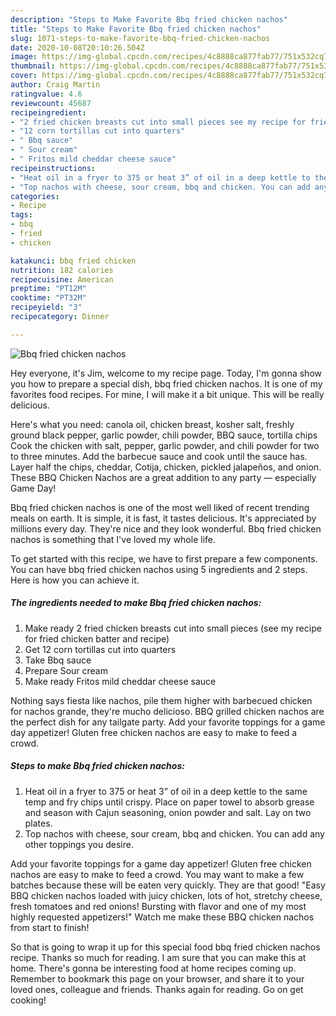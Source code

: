 ```yaml
---
description: "Steps to Make Favorite Bbq fried chicken nachos"
title: "Steps to Make Favorite Bbq fried chicken nachos"
slug: 1071-steps-to-make-favorite-bbq-fried-chicken-nachos
date: 2020-10-08T20:10:26.504Z
image: https://img-global.cpcdn.com/recipes/4c8888ca877fab77/751x532cq70/bbq-fried-chicken-nachos-recipe-main-photo.jpg
thumbnail: https://img-global.cpcdn.com/recipes/4c8888ca877fab77/751x532cq70/bbq-fried-chicken-nachos-recipe-main-photo.jpg
cover: https://img-global.cpcdn.com/recipes/4c8888ca877fab77/751x532cq70/bbq-fried-chicken-nachos-recipe-main-photo.jpg
author: Craig Martin
ratingvalue: 4.6
reviewcount: 45687
recipeingredient:
- "2 fried chicken breasts cut into small pieces see my recipe for fried chicken batter and recipe"
- "12 corn tortillas cut into quarters"
- " Bbq sauce"
- " Sour cream"
- " Fritos mild cheddar cheese sauce"
recipeinstructions:
- "Heat oil in a fryer to 375 or heat 3” of oil in a deep kettle to the same temp and fry chips until crispy. Place on paper towel to absorb grease and season with Cajun seasoning, onion powder and salt. Lay on two plates."
- "Top nachos with cheese, sour cream, bbq and chicken. You can add any other toppings you desire."
categories:
- Recipe
tags:
- bbq
- fried
- chicken

katakunci: bbq fried chicken 
nutrition: 182 calories
recipecuisine: American
preptime: "PT12M"
cooktime: "PT32M"
recipeyield: "3"
recipecategory: Dinner

---
```



![Bbq fried chicken nachos](https://img-global.cpcdn.com/recipes/4c8888ca877fab77/751x532cq70/bbq-fried-chicken-nachos-recipe-main-photo.jpg)

Hey everyone, it's Jim, welcome to my recipe page. Today, I'm gonna show you how to prepare a special dish, bbq fried chicken nachos. It is one of my favorites food recipes. For mine, I will make it a bit unique. This will be really delicious.

Here&#39;s what you need: canola oil, chicken breast, kosher salt, freshly ground black pepper, garlic powder, chili powder, BBQ sauce, tortilla chips Cook the chicken with salt, pepper, garlic powder, and chili powder for two to three minutes. Add the barbecue sauce and cook until the sauce has. Layer half the chips, cheddar, Cotija, chicken, pickled jalapeños, and onion. These BBQ Chicken Nachos are a great addition to any party — especially Game Day!

Bbq fried chicken nachos is one of the most well liked of recent trending meals on earth. It is simple, it is fast, it tastes delicious. It's appreciated by millions every day. They're nice and they look wonderful. Bbq fried chicken nachos is something that I've loved my whole life.


To get started with this recipe, we have to first prepare a few components. You can have bbq fried chicken nachos using 5 ingredients and 2 steps. Here is how you can achieve it.

<!--inarticleads1-->

##### The ingredients needed to make Bbq fried chicken nachos:

1. Make ready 2 fried chicken breasts cut into small pieces (see my recipe for fried chicken batter and recipe)
1. Get 12 corn tortillas cut into quarters
1. Take  Bbq sauce
1. Prepare  Sour cream
1. Make ready  Fritos mild cheddar cheese sauce


Nothing says fiesta like nachos, pile them higher with barbecued chicken for nachos grande, they&#39;re mucho delicioso. BBQ grilled chicken nachos are the perfect dish for any tailgate party. Add your favorite toppings for a game day appetizer! Gluten free chicken nachos are easy to make to feed a crowd. 

<!--inarticleads2-->

##### Steps to make Bbq fried chicken nachos:

1. Heat oil in a fryer to 375 or heat 3” of oil in a deep kettle to the same temp and fry chips until crispy. Place on paper towel to absorb grease and season with Cajun seasoning, onion powder and salt. Lay on two plates.
1. Top nachos with cheese, sour cream, bbq and chicken. You can add any other toppings you desire.


Add your favorite toppings for a game day appetizer! Gluten free chicken nachos are easy to make to feed a crowd. You may want to make a few batches because these will be eaten very quickly. They are that good! &#34;Easy BBQ chicken nachos loaded with juicy chicken, lots of hot, stretchy cheese, fresh tomatoes and red onions! Bursting with flavor and one of my most highly requested appetizers!&#34; Watch me make these BBQ chicken nachos from start to finish! 

So that is going to wrap it up for this special food bbq fried chicken nachos recipe. Thanks so much for reading. I am sure that you can make this at home. There's gonna be interesting food at home recipes coming up. Remember to bookmark this page on your browser, and share it to your loved ones, colleague and friends. Thanks again for reading. Go on get cooking!
